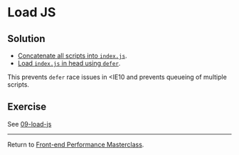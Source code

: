 # Load JS

## Solution

* [Concatenate all scripts into `index.js`](scripts/scripts.js).
* [Load `index.js` in head using `defer`](src/_base/layout.html).

This prevents `defer` race issues in <IE10 and prevents queueing of multiple scripts.

## Exercise

See [09-load-js](https://github.com/voorhoede/performance-masterclass-2018-10/tree/09-load-js)

---

Return to [Front-end Performance Masterclass](https://github.com/voorhoede/performance-masterclass-2018-10).

